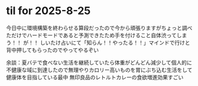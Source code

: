 # til for 2025-8-25

今日中に環境構築を終わらせる算段だったので今から頑張りますがちょっと調べただけでハードモードであると予測できたため手を付けること自体渋ってしまう！！
が！！
しいたけ占いにて「知らん！！やったる！！」マインドで行けと背中押してもらったのでやってやるぞい

余談：夏バテで食べない生活を継続していたら体重がどんどん減少して個人的に不健康な域に到達したので無理やりカロリー高いものを胃にぶち込む生活をして健康体を目指している最中
無印良品のレトルトカレーの食欲増進効果すごい